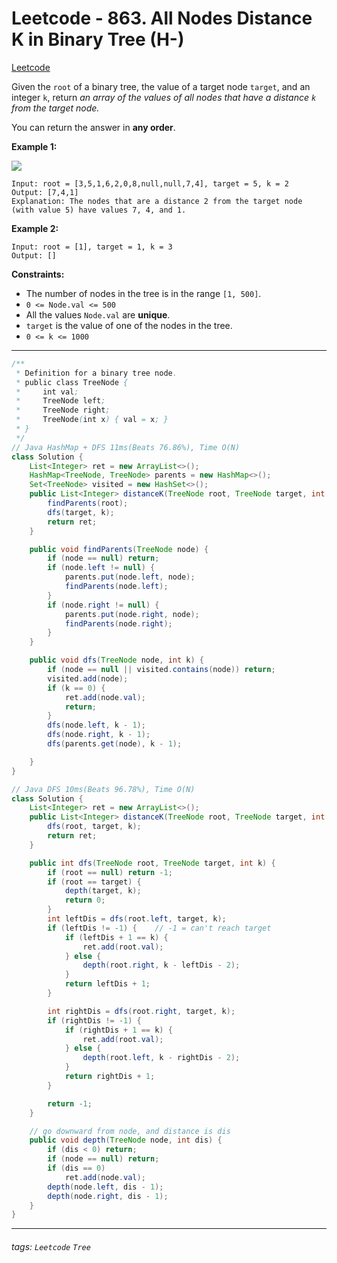 # Leetcode - 863. All Nodes Distance K in Binary Tree (H-)

[Leetcode](https://leetcode.com/problems/all-nodes-distance-k-in-binary-tree/description/)

Given the `root` of a binary tree, the value of a target node `target`, and an integer `k`, return _an array of the values of all nodes that have a distance _`k`_ from the target node._

You can return the answer in **any order**.

**Example 1:**

![](https://s3-lc-upload.s3.amazonaws.com/uploads/2018/06/28/sketch0.png)
```
Input: root = [3,5,1,6,2,0,8,null,null,7,4], target = 5, k = 2
Output: [7,4,1]
Explanation: The nodes that are a distance 2 from the target node (with value 5) have values 7, 4, and 1.
```
**Example 2:**
```
Input: root = [1], target = 1, k = 3
Output: []
```
**Constraints:**

-   The number of nodes in the tree is in the range `[1, 500]`.
-   `0 <= Node.val <= 500`
-   All the values `Node.val` are **unique**.
-   `target` is the value of one of the nodes in the tree.
-   `0 <= k <= 1000`

---
```java
/**
 * Definition for a binary tree node.
 * public class TreeNode {
 *     int val;
 *     TreeNode left;
 *     TreeNode right;
 *     TreeNode(int x) { val = x; }
 * }
 */
// Java HashMap + DFS 11ms(Beats 76.86%), Time O(N)
class Solution {
    List<Integer> ret = new ArrayList<>();
    HashMap<TreeNode, TreeNode> parents = new HashMap<>();
    Set<TreeNode> visited = new HashSet<>();
    public List<Integer> distanceK(TreeNode root, TreeNode target, int k) {
        findParents(root);
        dfs(target, k);
        return ret;
    }

    public void findParents(TreeNode node) {
        if (node == null) return;
        if (node.left != null) {
            parents.put(node.left, node);
            findParents(node.left);
        }
        if (node.right != null) {
            parents.put(node.right, node);
            findParents(node.right);
        }
    }

    public void dfs(TreeNode node, int k) {
        if (node == null || visited.contains(node)) return;
        visited.add(node);
        if (k == 0) {
            ret.add(node.val);
            return;
        }
        dfs(node.left, k - 1);
        dfs(node.right, k - 1);
        dfs(parents.get(node), k - 1);

    }
}
```


```java
// Java DFS 10ms(Beats 96.78%), Time O(N)
class Solution {
    List<Integer> ret = new ArrayList<>();
    public List<Integer> distanceK(TreeNode root, TreeNode target, int k) {
        dfs(root, target, k);
        return ret;
    }

    public int dfs(TreeNode root, TreeNode target, int k) {
        if (root == null) return -1;
        if (root == target) {
            depth(target, k);
            return 0;
        }
        int leftDis = dfs(root.left, target, k);
        if (leftDis != -1) {    // -1 = can't reach target
            if (leftDis + 1 == k) {
                ret.add(root.val);
            } else {
                depth(root.right, k - leftDis - 2);
            }
            return leftDis + 1;
        }

        int rightDis = dfs(root.right, target, k);
        if (rightDis != -1) {
            if (rightDis + 1 == k) {
                ret.add(root.val);
            } else {
                depth(root.left, k - rightDis - 2);
            }
            return rightDis + 1;
        }

        return -1;
    }

    // go downward from node, and distance is dis
    public void depth(TreeNode node, int dis) {
        if (dis < 0) return;
        if (node == null) return;
        if (dis == 0)
            ret.add(node.val);
        depth(node.left, dis - 1);
        depth(node.right, dis - 1);
    }
}
```


---

###### tags: `Leetcode` `Tree`
